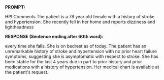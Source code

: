 **PROMPT:**

HPI Comments The patient is a 78 year old female with a history of stroke and hypertension. She recently fell in her home and reports dizziness and lightheadness

**RESPONSE (Sentence ending after 60th word):**

every time she falls. She is on bedrest as of today. The patient has an unremarkable history of stroke and hypertension with no prior heart failure symptoms, suggesting she is asymptomatic with respect to stroke. She has been stable for the last 4 years due in part to prior history and prior medications with a history of hypertension. Her medical chart is available at the patient's request. 